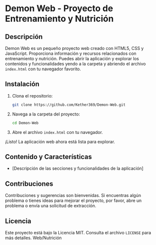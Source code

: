 # Demon Web - Proyecto de Entrenamiento y Nutrición

## Descripción
Demon Web es un pequeño proyecto web creado con HTML5, CSS y JavaScript. Proporciona información y recursos relacionados con entrenamiento y nutrición. Puedes abrir la aplicación y explorar los contenidos y funcionalidades yendo a la carpeta y abriendo el archivo `index.html` con tu navegador favorito.

## Instalación

1. Clona el repositorio:
    ```bash
    git clone https://github.com/Kether369/Demon-Web.git
    ```

2. Navega a la carpeta del proyecto:
    ```bash
    cd Demon-Web
    ```

3. Abre el archivo `index.html` con tu navegador.

¡Listo! La aplicación web ahora está lista para explorar.

## Contenido y Características

- [Descripción de las secciones y funcionalidades de la aplicación]

## Contribuciones

Contribuciones y sugerencias son bienvenidas. Si encuentras algún problema o tienes ideas para mejorar el proyecto, por favor, abre un problema o envía una solicitud de extracción.

## Licencia

Este proyecto está bajo la Licencia MIT. Consulta el archivo `LICENSE` para más detalles.
Web/Nutrición
